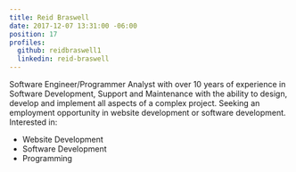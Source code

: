 ```yaml
---
title: Reid Braswell
date: 2017-12-07 13:31:00 -06:00
position: 17
profiles:
  github: reidbraswell1
  linkedin: reid-braswell
---
```


Software Engineer/Programmer Analyst with over 10 years of experience in Software Development, Support and Maintenance with the ability to design, develop and implement all aspects of a complex project. Seeking an employment opportunity in website development or software development. Interested in:

- Website Development
- Software Development
- Programming
